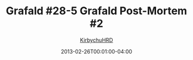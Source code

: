 ---
title: "Grafald #28-5 Grafald Post-Mortem #2"
type: "image"
date: 2013-02-26T00:01:00-04:00
draft: false
categories:
- blog
- projects
- grafald
image_path: "../img/2013/28-5.png"
alt_text: ""
is_subpage: true
author: "[KirbychuHRD](https://cohost.org/KirbychuHRD)"
---